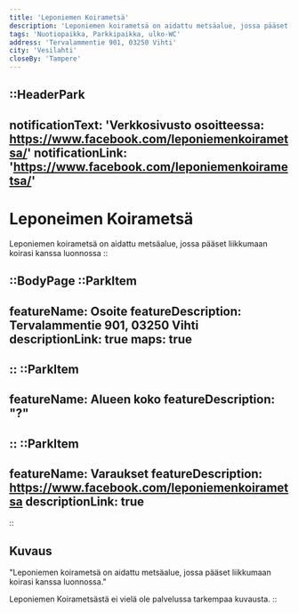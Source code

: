 ```yaml
---
title: 'Leponiemen Koirametsä'
description: 'Leponiemen koirametsä on aidattu metsäalue, jossa pääset liikkumaan koirasi kanssa luonnossa'
tags: 'Nuotiopaikka, Parkkipaikka, ulko-WC'
address: 'Tervalammentie 901, 03250 Vihti'
city: 'Vesilahti'
closeBy: 'Tampere'
---
```


::HeaderPark
---
notificationText: 'Verkkosivusto osoitteessa: https://www.facebook.com/leponiemenkoirametsa/'
notificationLink: 'https://www.facebook.com/leponiemenkoirametsa/'
---
# Leponeimen Koirametsä
Leponiemen koirametsä on aidattu metsäalue, jossa pääset liikkumaan koirasi kanssa luonnossa
::

::BodyPage
::ParkItem
---
featureName: Osoite
featureDescription: Tervalammentie 901, 03250 Vihti
descriptionLink: true
maps: true
---
::
::ParkItem
---
featureName: Alueen koko
featureDescription: "?"
---
::
::ParkItem
---
featureName: Varaukset
featureDescription: https://www.facebook.com/leponiemenkoirametsa
descriptionLink: true
---
::
## Kuvaus
"Leponiemen koirametsä on aidattu metsäalue, jossa pääset liikkumaan koirasi kanssa luonnossa."

Leponiemen Koirametsästä ei vielä ole palvelussa tarkempaa kuvausta.
::